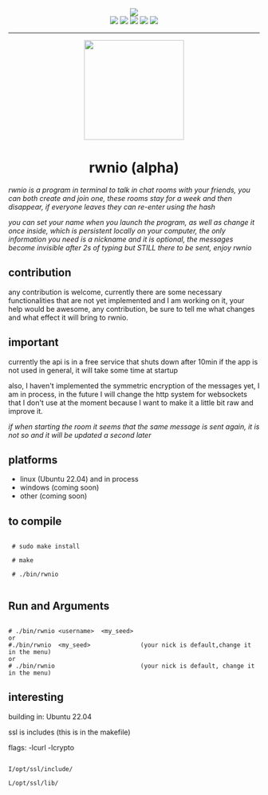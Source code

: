 


<div align="center">
   <img src="https://user-images.githubusercontent.com/52190352/168948479-74c41290-e4fb-499c-9d8f-34cbca8bf931.gif"></img>
</div>

 <div align="center"> 
   <img src="https://img.shields.io/static/v1?label=update&message=Today&color=success">
   <img src="https://img.shields.io/static/v1?label=version&message=0.9.0&color=green">
   <img src="https://img.shields.io/static/v1?label=lenguage&message=CPP&color=blue">
   <img src="https://img.shields.io/static/v1?label=standar&message=CPP17&color=red">
   <img src="https://img.shields.io/static/v1?label=CONTRIBUTIONS&message=ALL WELCOME&color=green">   
  
 </div>

<hr/>

<div align="center">

   <img width="200px"  src="https://user-images.githubusercontent.com/52190352/168956540-9654f48b-fe7e-4e2e-86da-a9df2db51086.png"/>
    <h1>rwnio (alpha)</h1>
</div>



_rwnio is a program in terminal to talk in chat rooms with your friends, you can both create and join one, these rooms stay for a week and then disappear, if everyone leaves they can re-enter using the hash_

_you can set your name when you launch the program, as well as change it once inside, which is persistent locally on your computer, the only information you need is a nickname and it is optional, the messages become invisible after 2s of typing but STILL there to be sent, enjoy rwnio_


## contribution

any contribution is welcome, currently there are some necessary functionalities that are not yet implemented and I am working on it, your help would be awesome, any contribution, be sure to tell me what changes and what effect it will bring to rwnio.



## important

currently the api is in a free service that shuts down after 10min if the app is not used in general, it will take some time at startup

also, I haven't implemented the symmetric encryption of the messages yet, I am in process, in the future I will change the http system for websockets that I don't use at the moment because I want to make it a little bit raw and improve it.

_if when starting the room it seems that the same message is sent again, it is not so and it will be updated a second later_

## platforms

- linux (Ubuntu 22.04) and in process
- windows (coming soon)
- other (coming soon)


## to compile

```

 # sudo make install 
  
 # make
  
 # ./bin/rwnio
 
```

## Run and Arguments

```

# ./bin/rwnio <username>  <my_seed>      
or
#./bin/rwnio  <my_seed>              (your nick is default,change it in the menu)
or 
# ./bin/rwnio                        (your nick is default, change it in the menu)

```




## interesting

building in:  Ubuntu 22.04 

ssl is includes (this is in the makefile)

flags: -lcurl -lcrypto

``` 

I/opt/ssl/include/   

L/opt/ssl/lib/


```
